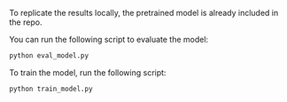 To replicate the results locally, the pretrained model is already included in the repo. 

You can run the following script to evaluate the model:

```bash
python eval_model.py
```

To train the model, run the following script:

```bash
python train_model.py
```